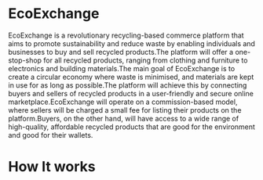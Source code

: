 # EcoExchange

 EcoExchange is a revolutionary recycling-based commerce platform that aims to promote sustainability and reduce waste by enabling individuals and businesses to buy and sell recycled products.The platform will offer a one-stop-shop for all recycled products, ranging from clothing and furniture to electronics and building materials.The main goal of EcoExchange is to create a circular economy where waste is minimised, and materials are kept in use for as long as possible.The platform will achieve this by connecting buyers and sellers of recycled products in a user-friendly and secure online marketplace.EcoExchange will operate on a commission-based model, where sellers will be charged a small fee for listing their products on the platform.Buyers, on the other hand, will have access to a wide range of high-quality, affordable recycled products that are good for the environment and good for their wallets.

# How It works

